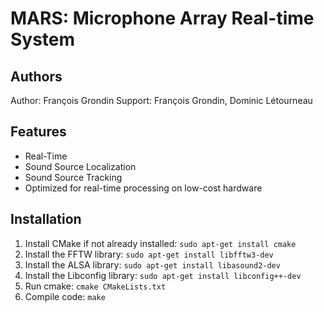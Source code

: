 # MARS: Microphone Array Real-time System

Authors
-------

Author: François Grondin
Support: François Grondin, Dominic Létourneau

Features
--------

* Real-Time
* Sound Source Localization
* Sound Source Tracking
* Optimized for real-time processing on low-cost hardware

Installation
------------

1. Install CMake if not already installed:
```sudo apt-get install cmake```
2. Install the FFTW library: 
```sudo apt-get install libfftw3-dev```
3. Install the ALSA library:
```sudo apt-get install libasound2-dev```
4. Install the Libconfig library:
```sudo apt-get install libconfig++-dev```
5. Run cmake: 
```cmake CMakeLists.txt```
6. Compile code:
```make```